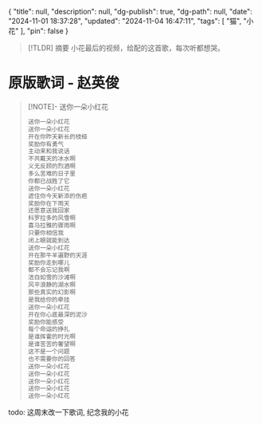 {
  "title": null,
  "description": null,
  "dg-publish": true,
  "dg-path": null,
  "date": "2024-11-01 18:37:28",
  "updated": "2024-11-04 16:47:11",
  "tags": [
    "猫",
    "小花"
  ],
  "pin": false
}

> [!TLDR] 摘要
> 小花最后的视频，给配的这首歌，每次听都想哭。

# 原版歌词 - 赵英俊

> [!NOTE]- 送你一朵小红花
> 
> ```md
> 送你一朵小红花
> 送你一朵小红花
> 开在你昨天新长的枝桠
> 奖励你有勇气
> 主动来和我说话
> 不共戴天的冰水啊
> 义无反顾的烈酒啊
> 多么苦难的日子里
> 你都已战胜了它
> 送你一朵小红花
> 遮住你今天新添的伤疤
> 奖励你在下雨天
> 还愿意送我回家
> 科罗拉多的风雪啊
> 喜马拉雅的骤雨啊
> 只要你相信我
> 闭上眼就能到达
> 送你一朵小红花
> 开在那牛羊遍野的天涯
> 奖励你走到哪儿
> 都不会忘记我啊
> 洁白如雪的沙滩啊
> 风平浪静的湖水啊
> 那些真实的幻影啊
> 是我给你的牵挂
> 送你一朵小红花
> 开在你心底最深的泥沙
> 奖励你能感受
> 每个命运的挣扎
> 是谁挥霍的时光啊
> 是谁苦苦的奢望啊
> 这不是一个问题
> 也不需要你的回答
> 送你一朵小红花
> 送你一朵小红花
> 送你一朵小红花
> 送你一朵小红花
> 送你一朵小红花
>```

todo: 这周末改一下歌词, 纪念我的小花